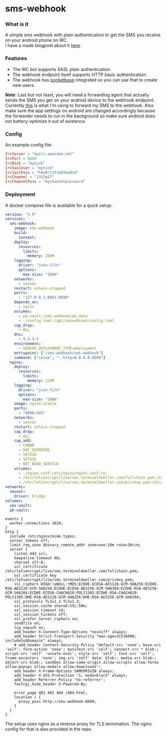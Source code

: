 # sms-webhook

### What is it

A simple sms webhook with plain authentication to get the SMS you receive on your android phone on IRC.</br>
I have a made blogpost about it [here](https://blog.terminaldweller.com/posts/how_to_get_your_sms_on_irc).</br>

### Features

- The IRC bot supports SASL plain authentication.</br>
- The webhook endpoint itself supports HTTP basic authentication.</br>
- The webhook has [pocketbase](https://github.com/pocketbase/pocketbase) integrated so you can use that to create new users.</br>

**_Note_**: Last but not least, you will need a forwarding agent that actually sends the SMS you get on your android device to the webhook endpoint.</br>
Currently [this](https://github.com/bogkonstantin/android_income_sms_gateway_webhook) is what I'm using to forward my SMS to the webhook. Also make sure the app settings on android are changed accordingly because the forwarder needs to run in the background so make sure android does not battery-optimize it out of existence.</br>

### Config

An example config file:

```toml
IrcServer = "myirc.awesome.net"
IrcPort = 6669
IrcNick = "mynick"
IrcSaslUser = "mynick"
IrcSaslPass = "h4x0r1337p055w0rd"
IrcChannel = "1337p17"
IrcChannelPass = "mychannelpassword"
```

### Deployment

A docker compose file is available for a quick setup:

```yaml
version: "3.9"
services:
  sms-webhook:
    image: sms-webhook
    build:
      context: .
    deploy:
      resources:
        limits:
          memory: 256M
    logging:
      driver: "json-file"
      options:
        max-size: "100m"
    networks:
      - smsnet
    restart: unless-stopped
    ports:
      - "127.0.0.1:8091:8090"
    depends_on:
      - nginx
    volumes:
      - pb-vault:/sms-webhook/pb_data
      - ./config.toml:/opt/smswebhook/config.toml
    cap_drop:
      - ALL
    dns:
      - 9.9.9.9
    environment:
      - SERVER_DEPLOYMENT_TYPE=deployment
    entrypoint: ["/sms-webhook/sms-webhook"]
    command: ["serve", "--http=0.0.0.0:8090"]
  nginx:
    deploy:
      resources:
        limits:
          memory: 128M
    logging:
      driver: "json-file"
      options:
        max-size: "100m"
    image: nginx:stable
    ports:
      - "8090:443"
    networks:
      - smsnet
    restart: unless-stopped
    cap_drop:
      - ALL
    cap_add:
      - CHOWN
      - DAC_OVERRIDE
      - SETGID
      - SETUID
      - NET_BIND_SERVICE
    volumes:
      - ./nginx.conf:/etc/nginx/nginx.conf:ro
      - /etc/letsencrypt/live/sms.terminaldweller.com/fullchain.pem:/etc/letsencrypt/live/sms.terminaldweller.com/fullchain.pem:ro
      - /etc/letsencrypt/live/sms.terminaldweller.com/privkey.pem:/etc/letsencrypt/live/sms.terminaldweller.com/privkey.pem:ro
networks:
  smsnet:
    driver: bridge
volumes:
  sms-vault:
  pb-vault:
```

```nginx
events {
  worker_connections 1024;
}
http {
  include /etc/nginx/mime.types;
  server_tokens off;
  limit_req_zone $binary_remote_addr zone=one:10m rate=30r/m;
  server {
    listen 443 ssl;
    keepalive_timeout 60;
    charset utf-8;
    ssl_certificate /etc/letsencrypt/live/sms.terminaldweller.com/fullchain.pem;
    ssl_certificate_key /etc/letsencrypt/live/sms.terminaldweller.com/privkey.pem;
    ssl_ciphers HIGH:!aNULL:!MD5:ECDHE-ECDSA-AES128-GCM-SHA256:ECDHE-RSA-AES128-GCM-SHA256:ECDHE-ECDSA-AES256-GCM-SHA384:ECDHE-RSA-AES256-GCM-SHA384:ECDHE-ECDSA-CHACHA20-POLY1305:ECDHE-RSA-CHACHA20-POLY1305:DHE-RSA-AES128-GCM-SHA256:DHE-RSA-AES256-GCM-SHA384;
    ssl_protocols TLSv1.2 TLSv1.3;
    ssl_session_cache shared:SSL:50m;
    ssl_session_timeout 1d;
    ssl_session_tickets off;
    ssl_prefer_server_ciphers on;
    sendfile on;
    tcp_nopush on;
    add_header X-Content-Type-Options "nosniff" always;
    add_header Strict-Transport-Security "max-age=31536000; includeSubDomains" always;
    # add_header Content-Security-Policy "default-src 'none'; base-uri 'self'; form-action 'none'; manifest-src 'self'; connect-src * blob:; script-src 'self' 'unsafe-eval'; style-src 'self'; font-src 'self'; frame-ancestors 'none'; img-src 'self' data: blob:; media-src blob:; object-src blob:; sandbox allow-same-origin allow-scripts allow-forms allow-popups allow-modals allow-downloads";
    add_header X-Frame-Options SAMEORIGIN always;
    add_header X-XSS-Protection "1; mode=block" always;
    add_header Referrer-Policy "no-referrer";
    fastcgi_hide_header X-Powered-By;

    error_page 401 403 404 /404.html;
    location / {
      proxy_pass http://sms-webhook:8090;
    }
  }
}
```

The setup uses nginx as a reverse proxy for TLS termination. The nginx config for that is also provided in the repo.</br>
